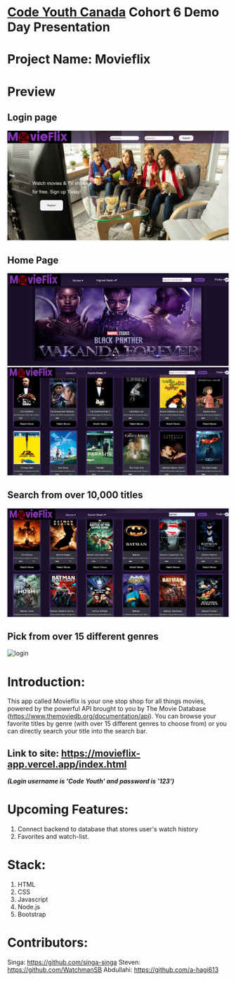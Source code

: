 # [Code Youth Canada](https://www.code-youth.ca/) Cohort 6 Demo Day Presentation

# Project Name: Movieflix

# Preview

## Login page

![login](./Pictures/mf-login.jpg)

## Home Page

![login](./Pictures/mf-main1.jpg)
![login](./Pictures/mf-main2.jpg)

## Search from over 10,000 titles

![login](./Pictures/mf-search.jpg)

## Pick from over 15 different genres

![login](./Pictures/mf-genres.png)

# Introduction:

This app called Movieflix is your one stop shop for all things movies, powered by the powerful API brought to you by The Movie Database (https://www.themoviedb.org/documentation/api). You can browse your favorite titles by genre (with over 15 different genres to choose from) or you can directly search your title into the search bar.

## Link to site: https://movieflix-app.vercel.app/index.html

**_(Login username is 'Code Youth' and password is '123')_**

# Upcoming Features:

1. Connect backend to database that stores user's watch history
2. Favorites and watch-list.

# Stack:

1. HTML
2. CSS
3. Javascript
4. Node.js
5. Bootstrap

# Contributors:

Singa: https://github.com/singa-singa
Steven: https://github.com/WatchmanSB
Abdullahi: https://github.com/a-hagi613
